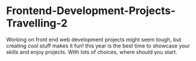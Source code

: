 # Frontend-Development-Projects-Travelling-2
Working on front end web development projects might seem tough, but creating cool stuff makes it fun! this year is the best time to showcase your skills and enjoy projects. With lots of choices, where should you start.

